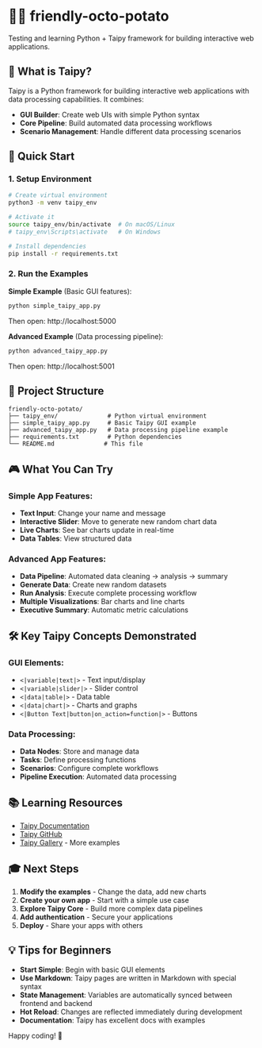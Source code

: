 # 🐙🥔 friendly-octo-potato

Testing and learning Python + Taipy framework for building interactive web applications.

## 🎯 What is Taipy?

Taipy is a Python framework for building interactive web applications with data processing capabilities. It combines:
- **GUI Builder**: Create web UIs with simple Python syntax
- **Core Pipeline**: Build automated data processing workflows
- **Scenario Management**: Handle different data processing scenarios

## 🚀 Quick Start

### 1. Setup Environment

```bash
# Create virtual environment
python3 -m venv taipy_env

# Activate it
source taipy_env/bin/activate  # On macOS/Linux
# taipy_env\Scripts\activate   # On Windows

# Install dependencies
pip install -r requirements.txt
```

### 2. Run the Examples

**Simple Example** (Basic GUI features):
```bash
python simple_taipy_app.py
```
Then open: http://localhost:5000

**Advanced Example** (Data processing pipeline):
```bash
python advanced_taipy_app.py
```
Then open: http://localhost:5001

## 📂 Project Structure

```
friendly-octo-potato/
├── taipy_env/              # Python virtual environment
├── simple_taipy_app.py     # Basic Taipy GUI example
├── advanced_taipy_app.py   # Data processing pipeline example
├── requirements.txt        # Python dependencies
└── README.md              # This file
```

## 🎮 What You Can Try

### Simple App Features:
- **Text Input**: Change your name and message
- **Interactive Slider**: Move to generate new random chart data
- **Live Charts**: See bar charts update in real-time
- **Data Tables**: View structured data

### Advanced App Features:
- **Data Pipeline**: Automated data cleaning → analysis → summary
- **Generate Data**: Create new random datasets
- **Run Analysis**: Execute complete processing workflow
- **Multiple Visualizations**: Bar charts and line charts
- **Executive Summary**: Automatic metric calculations

## 🛠️ Key Taipy Concepts Demonstrated

### GUI Elements:
- `<|variable|text|>` - Text input/display
- `<|variable|slider|>` - Slider control
- `<|data|table|>` - Data table
- `<|data|chart|>` - Charts and graphs
- `<|Button Text|button|on_action=function|>` - Buttons

### Data Processing:
- **Data Nodes**: Store and manage data
- **Tasks**: Define processing functions
- **Scenarios**: Configure complete workflows
- **Pipeline Execution**: Automated data processing

## 📚 Learning Resources

- [Taipy Documentation](https://docs.taipy.io/)
- [Taipy GitHub](https://github.com/Avaiga/taipy)
- [Taipy Gallery](https://gallery.taipy.io/) - More examples

## 🎓 Next Steps

1. **Modify the examples** - Change the data, add new charts
2. **Create your own app** - Start with a simple use case
3. **Explore Taipy Core** - Build more complex data pipelines
4. **Add authentication** - Secure your applications
5. **Deploy** - Share your apps with others

## 💡 Tips for Beginners

- **Start Simple**: Begin with basic GUI elements
- **Use Markdown**: Taipy pages are written in Markdown with special syntax
- **State Management**: Variables are automatically synced between frontend and backend
- **Hot Reload**: Changes are reflected immediately during development
- **Documentation**: Taipy has excellent docs with examples

Happy coding! 🎉